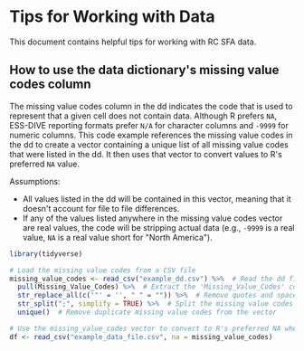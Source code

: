 # Tips for Working with Data
This document contains helpful tips for working with RC SFA data.
## How to use the data dictionary's missing value codes column
The missing value codes column in the dd indicates the code that is used to represent that a given cell does not contain data. Although R prefers `NA`, ESS-DIVE reporting formats prefer `N/A` for character columns and `-9999` for numeric columns. This code example references the missing value codes in the dd to create a vector containing a unique list of all missing value codes that were listed in the dd. It then uses that vector to convert values to R's preferred `NA` value.  

Assumptions: 
- All values listed in the dd will be contained in this vector, meaning that it doesn't account for file to file differences. 
- If any of the values listed anywhere in the missing value codes vector are real values, the code will be stripping actual data (e.g., `-9999` is a real value, `NA` is a real value short for "North America").
``` R
library(tidyverse)

# Load the missing value codes from a CSV file
missing_value_codes <- read_csv("example_dd.csv") %>%  # Read the dd file in
  pull(Missing_Value_Codes) %>%  # Extract the 'Missing_Value_Codes' column as a vector
  str_replace_all(c('"' = '', " " = "")) %>%  # Remove quotes and spaces from the missing value codes
  str_split(";", simplify = TRUE) %>%  # Split the missing value codes at each semicolon to create a vector
  unique()  # Remove duplicate missing value codes from the vector

# Use the missing_value_codes vector to convert to R's preferred NA when reading in files
df <- read_csv("example_data_file.csv", na = missing_value_codes)
```
